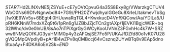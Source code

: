 $START$Hd2LlNXvNE5jZSYuE+cE7yOVtCpvuG4a35S8Exy8g/VWarzkgCTUV4WoO0Ns69DfvNgnwbd84+7G9//PH20ZYwjdhyaIGGeGu8XrIeLItakmevTbSgj1wXiE9Wv5y+6BEgt4i0HUuwaRqTGL4+KwxkucD4Vnf9QCow/Aa/YDlLa5/UpRH6KNnW7mdxXZq9t6/1pRn6g1JZBbJZjcTCn2gtAXp/1jEVKl1BgjcWER+bq32lWho/dv0e0lnUB/8sAo7nTPiXgrGyGWCyKooUVNnZ3FGvhHc4k7W+SRZww6NMzQOfKJG3yuHMIM0p4y3zAFQsjSE7Fo5P/UKAJfDZfd80o1vK07U28gVQQMpQVpdIyB+pAr1B4wZPv8qCMBccj64vCsznq2UYwBTq8v9EAp5dnoBtuaAy+F4DKA6oEn2Sk=$END$